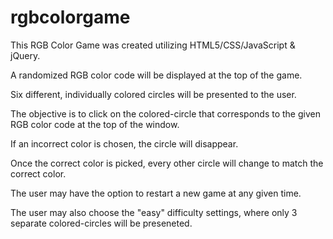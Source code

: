 # rgbcolorgame

This RGB Color Game was created utilizing HTML5/CSS/JavaScript & jQuery.

A randomized RGB color code will be displayed at the top of the game.

Six different, individually colored circles will be presented to the user.

The objective is to click on the colored-circle that corresponds to the given RGB color code at the top of the window.

If an incorrect color is chosen, the circle will disappear.

Once the correct color is picked, every other circle will change to match the correct color.

The user may have the option to restart a new game at any given time.

The user may also choose the "easy" difficulty settings, where only 3 separate colored-circles will be preseneted.
